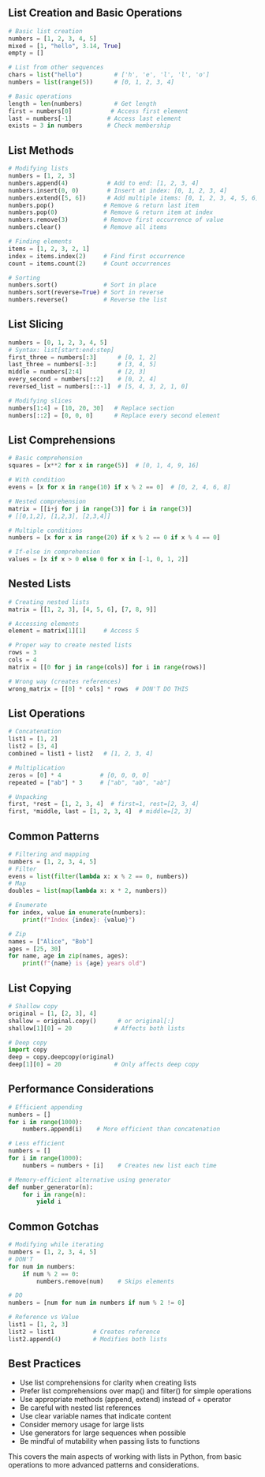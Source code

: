 ## List Creation and Basic Operations
```python
# Basic list creation
numbers = [1, 2, 3, 4, 5]
mixed = [1, "hello", 3.14, True]
empty = []

# List from other sequences
chars = list("hello")         # ['h', 'e', 'l', 'l', 'o']
numbers = list(range(5))      # [0, 1, 2, 3, 4]

# Basic operations
length = len(numbers)         # Get length
first = numbers[0]           # Access first element
last = numbers[-1]          # Access last element
exists = 3 in numbers       # Check membership
```

## List Methods
```python
# Modifying lists
numbers = [1, 2, 3]
numbers.append(4)           # Add to end: [1, 2, 3, 4]
numbers.insert(0, 0)        # Insert at index: [0, 1, 2, 3, 4]
numbers.extend([5, 6])      # Add multiple items: [0, 1, 2, 3, 4, 5, 6]
numbers.pop()              # Remove & return last item
numbers.pop(0)             # Remove & return item at index
numbers.remove(3)          # Remove first occurrence of value
numbers.clear()            # Remove all items

# Finding elements
items = [1, 2, 3, 2, 1]
index = items.index(2)     # Find first occurrence
count = items.count(2)     # Count occurrences

# Sorting
numbers.sort()             # Sort in place
numbers.sort(reverse=True) # Sort in reverse
numbers.reverse()          # Reverse the list
```

## List Slicing
```python
numbers = [0, 1, 2, 3, 4, 5]
# Syntax: list[start:end:step]
first_three = numbers[:3]      # [0, 1, 2]
last_three = numbers[-3:]      # [3, 4, 5]
middle = numbers[2:4]          # [2, 3]
every_second = numbers[::2]    # [0, 2, 4]
reversed_list = numbers[::-1]  # [5, 4, 3, 2, 1, 0]

# Modifying slices
numbers[1:4] = [10, 20, 30]   # Replace section
numbers[::2] = [0, 0, 0]      # Replace every second element
```

## List Comprehensions
```python
# Basic comprehension
squares = [x**2 for x in range(5)]  # [0, 1, 4, 9, 16]

# With condition
evens = [x for x in range(10) if x % 2 == 0]  # [0, 2, 4, 6, 8]

# Nested comprehension
matrix = [[i+j for j in range(3)] for i in range(3)]
# [[0,1,2], [1,2,3], [2,3,4]]

# Multiple conditions
numbers = [x for x in range(20) if x % 2 == 0 if x % 4 == 0]

# If-else in comprehension
values = [x if x > 0 else 0 for x in [-1, 0, 1, 2]]
```

## Nested Lists
```python
# Creating nested lists
matrix = [[1, 2, 3], [4, 5, 6], [7, 8, 9]]

# Accessing elements
element = matrix[1][1]     # Access 5

# Proper way to create nested lists
rows = 3
cols = 4
matrix = [[0 for j in range(cols)] for i in range(rows)]

# Wrong way (creates references)
wrong_matrix = [[0] * cols] * rows  # DON'T DO THIS
```

## List Operations
```python
# Concatenation
list1 = [1, 2]
list2 = [3, 4]
combined = list1 + list2   # [1, 2, 3, 4]

# Multiplication
zeros = [0] * 4           # [0, 0, 0, 0]
repeated = ["ab"] * 3     # ["ab", "ab", "ab"]

# Unpacking
first, *rest = [1, 2, 3, 4]  # first=1, rest=[2, 3, 4]
first, *middle, last = [1, 2, 3, 4]  # middle=[2, 3]
```

## Common Patterns
```python
# Filtering and mapping
numbers = [1, 2, 3, 4, 5]
# Filter
evens = list(filter(lambda x: x % 2 == 0, numbers))
# Map
doubles = list(map(lambda x: x * 2, numbers))

# Enumerate
for index, value in enumerate(numbers):
    print(f"Index {index}: {value}")

# Zip
names = ["Alice", "Bob"]
ages = [25, 30]
for name, age in zip(names, ages):
    print(f"{name} is {age} years old")
```

## List Copying
```python
# Shallow copy
original = [1, [2, 3], 4]
shallow = original.copy()      # or original[:]
shallow[1][0] = 20            # Affects both lists

# Deep copy
import copy
deep = copy.deepcopy(original)
deep[1][0] = 20               # Only affects deep copy
```

## Performance Considerations
```python
# Efficient appending
numbers = []
for i in range(1000):
    numbers.append(i)    # More efficient than concatenation

# Less efficient
numbers = []
for i in range(1000):
    numbers = numbers + [i]    # Creates new list each time

# Memory-efficient alternative using generator
def number_generator(n):
    for i in range(n):
        yield i
```

## Common Gotchas
```python
# Modifying while iterating
numbers = [1, 2, 3, 4, 5]
# DON'T
for num in numbers:
    if num % 2 == 0:
        numbers.remove(num)    # Skips elements

# DO
numbers = [num for num in numbers if num % 2 != 0]

# Reference vs Value
list1 = [1, 2, 3]
list2 = list1           # Creates reference
list2.append(4)         # Modifies both lists
```

## Best Practices
- Use list comprehensions for clarity when creating lists
- Prefer list comprehensions over map() and filter() for simple operations
- Use appropriate methods (append, extend) instead of + operator
- Be careful with nested list references
- Use clear variable names that indicate content
- Consider memory usage for large lists
- Use generators for large sequences when possible
- Be mindful of mutability when passing lists to functions

This covers the main aspects of working with lists in Python, from basic operations to more advanced patterns and considerations.
